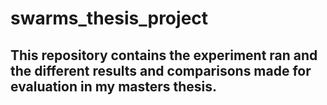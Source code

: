 # swarms_thesis_project
## This repository contains the experiment ran and the different results and comparisons made for evaluation in my masters thesis.
